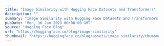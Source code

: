 ```yaml
---
title: "Image Similarity with Hugging Face Datasets and Transformers"
description: ""
summary: "Image Similarity with Hugging Face Datasets and Transformers In this post, you'll learn to build an ..."
pubDate: "Mon, 16 Jan 2023 00:00:00 GMT"
source: "Hugging Face Blog"
url: "https://huggingface.co/blog/image-similarity"
thumbnail: "https://huggingface.co/blog/assets/image_similarity/thumbnail.png"
---
```


